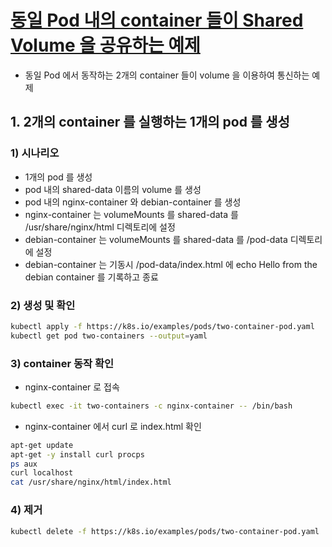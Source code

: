 # [동일 Pod 내의 container 들이 Shared Volume 을 공유하는 예제](https://kubernetes.io/docs/tasks/access-application-cluster/communicate-containers-same-pod-shared-volume/)

- 동일 Pod 에서 동작하는 2개의 container 들이 volume 을 이용하여 통신하는 예제

## 1. 2개의 container 를 실행하는 1개의 pod 를 생성

### 1) 시나리오

- 1개의 pod 를 생성
- pod 내의 shared-data 이름의 volume 를 생성
- pod 내의 nginx-container 와 debian-container 를 생성
- nginx-container 는 volumeMounts 를 shared-data 를 /usr/share/nginx/html 디렉토리에 설정
- debian-container 는 volumeMounts 를 shared-data 를 /pod-data 디렉토리에 설정
- debian-container 는 기동시 /pod-data/index.html 에 echo Hello from the debian container 를 기록하고 종료

### 2) 생성 및 확인

```sh
kubectl apply -f https://k8s.io/examples/pods/two-container-pod.yaml
kubectl get pod two-containers --output=yaml
```

### 3) container 동작 확인

- nginx-container 로 접속

```sh
kubectl exec -it two-containers -c nginx-container -- /bin/bash
```

- nginx-container 에서 curl 로 index.html 확인

```sh
apt-get update
apt-get -y install curl procps
ps aux
curl localhost
cat /usr/share/nginx/html/index.html
```

### 4) 제거

```sh
kubectl delete -f https://k8s.io/examples/pods/two-container-pod.yaml
```
